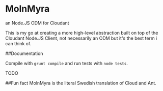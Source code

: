# MolnMyra
an Node.JS ODM for Cloudant

This is my go at creating a more high-level abstraction built on top of the Cloudant Node.JS Client,
not necessarily an ODM but it's the best term i can think of.

##Documentation

Compile with `grunt compile` and run tests with `node tests`.

TODO

##Fun fact
MolnMyra is the literal Swedish translation of Cloud and Ant.
